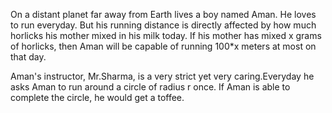 On a distant planet far away from Earth lives a boy named Aman. He loves to run everyday. But his running distance is directly affected by how much horlicks his mother mixed in his milk today. If his mother has mixed x grams of horlicks, then Aman will be capable of running 100*x meters at most on that day.

Aman's instructor, Mr.Sharma, is a very strict yet very caring.Everyday he asks Aman to run around a circle of radius r once. If Aman is able to complete the circle, he would get a toffee.